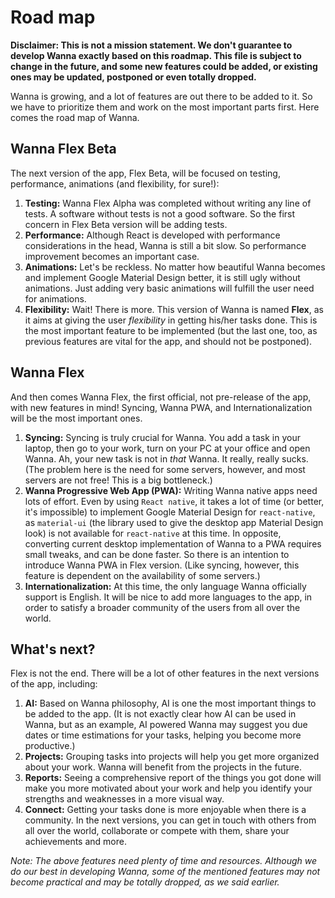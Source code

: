Road map
====

**Disclaimer: This is not a mission statement. We don't guarantee to develop Wanna exactly based on this roadmap. This file is subject to change in the future, and some new features could be added, or existing ones may be updated, postponed or even totally dropped.**

Wanna is growing, and a lot of features are out there to be added to it. So we have to prioritize them and work on the most important parts first. Here comes the road map of Wanna.

Wanna Flex Beta
----
The next version of the app, Flex Beta, will be focused on testing, performance, animations (and flexibility, for sure!):
1. **Testing:** Wanna Flex Alpha was completed without writing any line of tests. A software without tests is not a good software. So the first concern in Flex Beta version will be adding tests.
2. **Performance:** Although React is developed with performance considerations in the head, Wanna is still a bit slow. So performance improvement becomes an important case.
3. **Animations:** Let's be reckless. No matter how beautiful Wanna becomes and implement Google Material Design better, it is still ugly without animations. Just adding very basic animations will fulfill the user need for animations.
4. **Flexibility:** Wait! There is more. This version of Wanna is named **Flex**, as it aims at giving the user *flexibility* in getting his/her tasks done. This is the most important feature to be implemented (but the last one, too, as previous features are vital for the app, and should not be postponed).

Wanna Flex
----
And then comes Wanna Flex, the first official, not pre-release of the app, with new features in mind! Syncing, Wanna PWA, and Internationalization will be the most important ones.
1. **Syncing:** Syncing is truly crucial for Wanna. You add a task in your laptop, then go to your work, turn on your PC at your office and open Wanna. Ah, your new task is not in *that* Wanna. It really, really sucks. (The problem here is the need for some servers, however, and most servers are not free! This is a big bottleneck.)
2. **Wanna Progressive Web App (PWA):** Writing Wanna native apps need lots of effort. Even by using `React native`, it takes a lot of time (or better, it's impossible) to implement Google Material Design for `react-native`, as `material-ui` (the library used to give the desktop app Material Design look) is not available for `react-native` at this time. In opposite, converting current desktop implementation of Wanna to a PWA requires small tweaks, and can be done faster. So there is an intention to introduce Wanna PWA in Flex version. (Like syncing, however, this feature is dependent on the availability of some servers.)
3. **Internationalization:** At this time, the only language Wanna officially support is English. It will be nice to add more languages to the app, in order to satisfy a broader community of the users from all over the world.

What's next?
----
Flex is not the end. There will be a lot of other features in the next versions of the app, including:
1. **AI:** Based on Wanna philosophy, AI is one the most important things to be added to the app. (It is not exactly clear how AI can be used in Wanna, but as an example, AI powered Wanna may suggest you due dates or time estimations for your tasks, helping you become more productive.)
2. **Projects:** Grouping tasks into projects will help you get more organized about your work. Wanna will benefit from the projects in the future.
3. **Reports:** Seeing a comprehensive report of the things you got done will make you more motivated about your work and help you identify your strengths and weaknesses in a more visual way.
4. **Connect:** Getting your tasks done is more enjoyable when there is a community. In the next versions, you can get in touch with others from all over the world, collaborate or compete with them, share your achievements and more.

*Note: The above features need plenty of time and resources. Although we do our best in developing Wanna, some of the mentioned features may not become practical and may be totally dropped, as we said earlier.*
